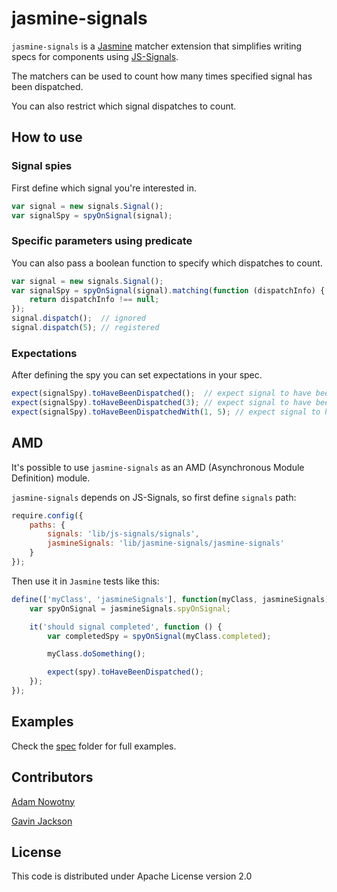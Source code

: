 jasmine-signals
================
`jasmine-signals` is a [Jasmine](https://github.com/pivotal/jasmine) matcher extension that simplifies writing specs for components using [JS-Signals](http://millermedeiros.github.com/js-signals/).

The matchers can be used to count how many times specified signal has been dispatched.

You can also restrict which signal dispatches to count.

How to use
--------------

### Signal spies
First define which signal you're interested in.

```js
var signal = new signals.Signal();
var signalSpy = spyOnSignal(signal);
```

### Specific parameters using predicate
You can also pass a boolean function to specify which dispatches to count.

```js
var signal = new signals.Signal();
var signalSpy = spyOnSignal(signal).matching(function (dispatchInfo) {
	return dispatchInfo !== null;
});
signal.dispatch();  // ignored
signal.dispatch(5); // registered
```

### Expectations
After defining the spy you can set expectations in your spec.

```js
expect(signalSpy).toHaveBeenDispatched();  // expect signal to have been dispatched at least once
expect(signalSpy).toHaveBeenDispatched(3); // expect signal to have been dispatched 3 times
expect(signalSpy).toHaveBeenDispatchedWith(1, 5); // expect signal to have been dispatched with parameters
```

AMD
-------------
It's possible to use `jasmine-signals` as an AMD (Asynchronous Module Definition) module.

`jasmine-signals` depends on JS-Signals, so first define `signals` path:

```js
require.config({
	paths: {
		signals: 'lib/js-signals/signals',
		jasmineSignals: 'lib/jasmine-signals/jasmine-signals'
	}
});
```

Then use it in `Jasmine` tests like this:

```js
define(['myClass', 'jasmineSignals'], function(myClass, jasmineSignals) {
	var spyOnSignal = jasmineSignals.spyOnSignal;

	it('should signal completed', function () {
		var completedSpy = spyOnSignal(myClass.completed);

		myClass.doSomething();

		expect(spy).toHaveBeenDispatched();
	});
});
```

Examples
--------
Check the [spec](https://github.com/AdamNowotny/jasmine-signals/tree/master/spec) folder for full examples.

Contributors
------------
[Adam Nowotny](https://github.com/AdamNowotny)

[Gavin Jackson](https://github.com/gavJackson)

License
-------
This code is distributed under Apache License version 2.0
